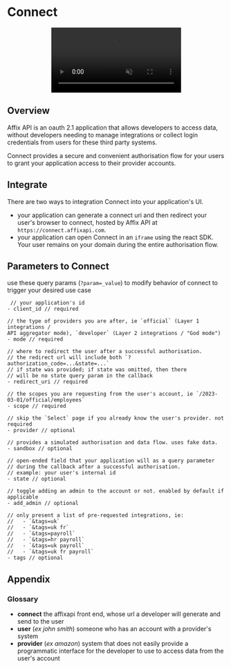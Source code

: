 # Connect

<p align="center">
  <a href="https://affixapi.com">
    <video src = "./../dev-resources/connect.mp4" playsinline autoplay muted loop width = 300px>

  </a>
</p>

## Overview

Affix API is an oauth 2.1 application that allows developers to access data,
without developers needing to manage integrations or collect login credentials
from users for these third party systems.

Connect provides a secure and convenient authorisation flow for your users to
grant your application access to their provider accounts.

## Integrate

There are two ways to integration Connect into your application's UI.

- your application can generate a connect uri and then redirect your user's
  browser to connect, hosted by Affix API at `https://connect.affixapi.com`.
- your application can open Connect in an `iframe` using the react SDK. Your
  user remains on your domain during the entire authorisation flow.

## Parameters to Connect

use these query params (`?param=_value`) to modify behavior of connect to
trigger your desired use case

```
 // your application's id
- client_id // required

// the type of providers you are after, ie `official` (Layer 1 integrations /
API aggregator mode), `developer` (Layer 2 integrations / "God mode")
- mode // required

// where to redirect the user after a successful authorisation.
// the redirect url will include both `?authorization_code=...&state=...`
// if state was provided; if state was omitted, then there
// will be no state query param in the callback
- redirect_uri // required

// the scopes you are requesting from the user's account, ie `/2023-03-01/official/employees`
- scope // required

// skip the `Select` page if you already know the user's provider. not required
- provider // optional

// provides a simulated authorisation and data flow. uses fake data.
- sandbox // optional

// open-ended field that your application will as a query parameter
// during the callback after a successful authorisation.
// example: your user's internal id
- state // optional

// toggle adding an admin to the account or not. enabled by default if applicable
- add_admin // optional

// only present a list of pre-requested integrations, ie:
//   - `&tags=uk`
//   - `&tags=uk fr`
//   - `&tags=payroll`
//   - `&tags=hr payroll`
//   - `&tags=uk payroll`
//   - `&tags=uk fr payroll`
- tags // optional
```

## Appendix
### Glossary

- **connect** the affixapi front end, whose url a developer will generate and send to the user
- **user** (_ex_ _john smith_) someone who has an account with a provider's system
- **provider** (_ex_ _amazon_) system that does not easily provide a programmatic interface for the developer to use to access data from the user's account
